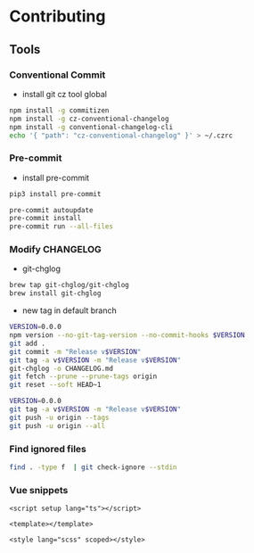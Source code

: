 # Contributing

## Tools

### Conventional Commit

- install git cz tool global

```sh
npm install -g commitizen
npm install -g cz-conventional-changelog
npm install -g conventional-changelog-cli
echo '{ "path": "cz-conventional-changelog" }' > ~/.czrc
```

### Pre-commit

- install pre-commit

```sh
pip3 install pre-commit
```

```sh
pre-commit autoupdate
pre-commit install
pre-commit run --all-files
```

### Modify CHANGELOG

- git-chglog

```sh
brew tap git-chglog/git-chglog
brew install git-chglog
```

- new tag in default branch

```sh
VERSION=0.0.0
npm version --no-git-tag-version --no-commit-hooks $VERSION
git add .
git commit -m "Release v$VERSION"
git tag -a v$VERSION -m "Release v$VERSION"
git-chglog -o CHANGELOG.md
git fetch --prune --prune-tags origin
git reset --soft HEAD~1
```

```sh
VERSION=0.0.0
git tag -a v$VERSION -m "Release v$VERSION"
git push -u origin --tags
git push -u origin --all
```

### Find ignored files

```sh
find . -type f  | git check-ignore --stdin
```

### Vue snippets

```vue
<script setup lang="ts"></script>

<template></template>

<style lang="scss" scoped></style>
```

